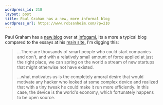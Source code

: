 ```yaml
--- 
wordpress_id: 210
layout: post
title: Paul Graham has a new, more informal blog
wordpress_url: https://www.robsanheim.com/?p=210
---
```

Paul Graham has a <a href="https://paulgraham.infogami.com/blog">new blog</a> over at <a href="https://www.infogami.com">Infogami.</a>  Its a more a typical blog compared to the essays at his <a href="https://www.paulgraham.com">main site.</a>  I'm digging this:
<blockquote>...There are thousands of smart people who could start companies and don't, and with a relatively small amount of force applied at just the right place, we can spring on the world a stream of new startups that might otherwise not have existed.

...what motivates us is the completely amoral desire that would motivate any hacker who looked at some complex device and realized that with a tiny tweak he could make it run more efficiently. In this case, the device is the world's economy, which fortunately happens to be open source.</blockquote>
